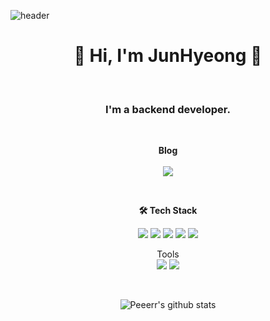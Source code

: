 ![header](https://capsule-render.vercel.app/api?type=waving&color=auto&height=300&section=header&text=capsule%20render&fontSize=90&animation=fadeIn&fontAlignY=38&desc=Decorate%20GitHub%20Profile%20or%20any%20Repo%20like%20me!&descAlignY=51&descAlign=62)

<p align="center">
<h1 align="center">👋 Hi, I'm JunHyeong 👋</h1><br>
<h3 align="center">I'm a backend developer.</h3>
</p>
<br>

<p align="center">
  <Strong>Blog</Strong><br><br>
    <a href="https://velog.io/@peeeeer"><img src="https://velog-readme-stats.vercel.app/api?name=peeeeer&color=dark&tag=빌더패턴"></a>
    <br>
</p>
<br>

<p align="center">
    <Strong>🛠️ Tech Stack</Strong><br>
</p>
<p align="center" display="inline-block">
    <img src="https://img.shields.io/badge/Python-3776AB?style=for-the-badge&logo=Python&logoColor=white">
    <img src="https://img.shields.io/badge/JAVA-007396?style=for-the-badge&logo=java&logoColor=white"> 
    <img src="https://img.shields.io/badge/Spring-6DB33F?style=for-the-badge&logo=Spring&logoColor=white">
    <img src="https://img.shields.io/badge/SpringBoot-6DB33F?style=for-the-badge&logo=SpringBoot&logoColor=white">
    <img src="https://img.shields.io/badge/mysql-4479A1?style=for-the-badge&logo=mysql&logoColor=white">
</p>

<p align="center" display="inline-block">
    Tools <br>
    <img src="https://img.shields.io/badge/GitHub-181717?style=for-the-badge&logo=GitHub&logoColor=white"/>
    <img src="https://img.shields.io/badge/IntelliJ IDEA-000000?style=for-the-badge&logo=IntelliJ IDEA&logoColor=white"/>
</p>

<br>
<div align="center">
    
![Peeerr's github stats](https://github-readme-stats.vercel.app/api?username=peeerr&show_icons=true)
    
</div>

